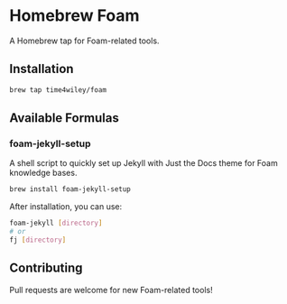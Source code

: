 # Homebrew Foam

A Homebrew tap for Foam-related tools.

## Installation

```bash
brew tap time4wiley/foam
```

## Available Formulas

### foam-jekyll-setup

A shell script to quickly set up Jekyll with Just the Docs theme for Foam knowledge bases.

```bash
brew install foam-jekyll-setup
```

After installation, you can use:
```bash
foam-jekyll [directory]
# or
fj [directory]
```

## Contributing

Pull requests are welcome for new Foam-related tools!